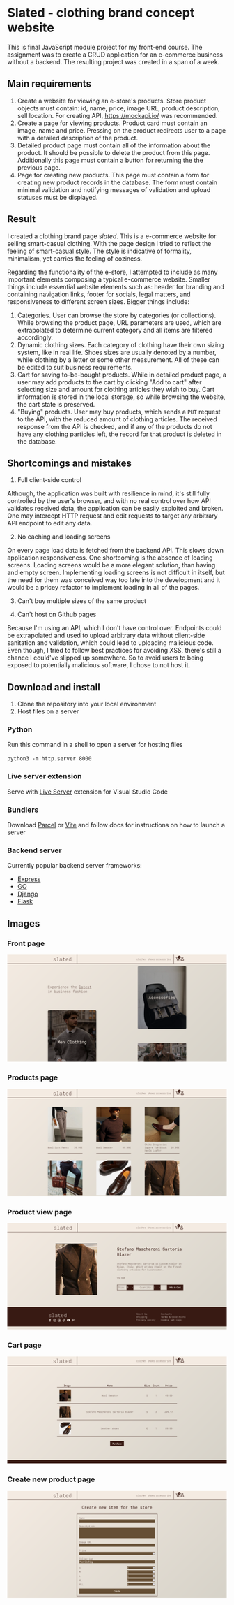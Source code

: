 # Slated - clothing brand concept website

This is final JavaScript module project for my front-end course. The assignment was to create a CRUD application for an e-commerce business without a backend. The resulting project was created in a span of a week.

## Main requirements

1. Create a website for viewing an e-store's products. Store product objects must contain: id, name, price, image URL, product description, sell location. For creating API, https://mockapi.io/ was recommended.
2. Create a page for viewing products. Product card must contain an image, name and price. Pressing on the product redirects user to a page with a detailed description of the product.
3. Detailed product page must contain all of the information about the product. It should be possible to delete the product from this page. Additionally this page must contain a button for returning the the previous page.
4. Page for creating new products. This page must contain a form for creating new product records in the database. The form must contain minimal validation and notifying messages of validation and upload statuses must be displayed.

## Result

I created a clothing brand page *slated*. This is a e-commerce website for selling smart-casual clothing. With the page design I tried to reflect the feeling of smart-casual style. The style is indicative of formality, minimalism, yet carries the feeling of coziness.

Regarding the functionality of the e-store, I attempted to include as many important elements composing a typical e-commerce website. Smaller things include essential website elements such as: header for branding and containing navigation links, footer for socials, legal matters, and responsiveness to different screen sizes. Bigger things include:

1. Categories. User can browse the store by categories (or collections). While browsing the product page, URL parameters are used, which are extrapolated to determine current category and all items are filtered accordingly.
2. Dynamic clothing sizes. Each category of clothing have their own sizing system, like in real life. Shoes sizes are usually denoted by a number, while clothing by a letter or some other measurement. All of these can be edited to suit business requirements.
3. Cart for saving to-be-bought products. While in detailed product page, a user may add products to the cart by clicking "Add to cart" after selecting size and amount for clothing articles they wish to buy. Cart information is stored in the local storage, so while browsing the website, the cart state is preserved.   
4. "Buying" products. User may buy products, which sends a `PUT` request to the API, with the reduced amount of clothing articles. The received response from the API is checked, and if any of the products do not have any clothing particles left, the record for that product is deleted in the database.


## Shortcomings and mistakes

1. Full client-side control 

Although, the application was built with resilience in mind, it's still fully controlled by the user's browser, and with no real control over how API validates received data, the application can be easily exploited and broken. One may intercept HTTP request and edit requests to target any arbitrary API endpoint to edit any data.

2. No caching and loading screens

On every page load data is fetched from the backend API. This slows down application responsiveness. One shortcoming is the absence of loading screens. Loading screens would be a more elegant solution, than having and empty screen. Implementing loading screens is not difficult in itself, but the need for them was conceived way too late into the development and it would be a pricey refactor to implement loading in all of the pages.

3. Can't buy multiple sizes of the same product

4. Can't host on Github pages

Because I'm using an API, which I don't have control over. Endpoints could be extrapolated and used to upload arbitrary data without client-side sanitation and validation, which could lead to uploading malicious code. Even though, I tried to follow best practices for avoiding XSS, there's still a chance I could've slipped up somewhere. So to avoid users to being exposed to potentially malicious software, I chose to not host it.  

## Download and install

1. Clone the repository into your local environment
2. Host files on a server

### Python

Run this command in a shell to open a server for hosting files

`python3 -m http.server 8000`

### Live server extension

Serve with [Live Server](https://marketplace.visualstudio.com/items?itemName=ritwickdey.LiveServer) extension for Visual Studio Code

### Bundlers

Download [Parcel](https://parceljs.org/) or [Vite](https://vitejs.dev/) and follow docs for instructions on how to launch a server

### Backend server

Currently popular backend server frameworks:

- [Express](https://expressjs.com/)
- [GO](https://go.dev/)
- [Django](https://docs.djangoproject.com/en/5.0/)
- [Flask](https://flask.palletsprojects.com/en/3.0.x/quickstart/)

## Images

### Front page

![Front page](./assets/images/git/front.png)

### Products page

![Products page](./assets/images/git/products.png)

### Product view page

![Product view page](./assets/images/git/view.png)

### Cart page

![Cart page](./assets/images/git/cart.png)

### Create new product page

![Create new product page](./assets/images/git/add-product.png)
